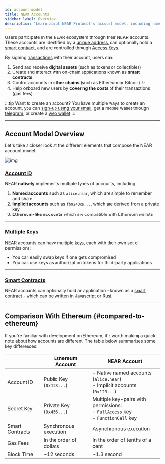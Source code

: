 ```yaml
---
id: account-model
title: NEAR Accounts
sidebar_label: Overview
description: "Learn about NEAR Protocol's account model, including named and implicit accounts, access keys, permissions, and how NEAR accounts differ from other blockchain platforms."
---
```


Users participate in the NEAR ecosystem through their NEAR accounts. These accounts are identified by a [unique address](./account-id.md), can optionally hold a [smart contract](../smart-contracts/what-is.md), and are controlled through [Access Keys](./access-keys.md).

By signing [transactions](./transactions.md) with their account, users can:

1. Send and receive **digital assets** (such as tokens or collectibles)
2. Create and interact with on-chain applications known as **smart contracts**
3. Control accounts in **other chains** (such as Ethereum or Bitcoin) ✨
4. Help onboard new users by **covering the costs** of their transactions (gas fees)

:::tip Want to create an account?
You have multiple ways to create an account, you can [sign-up using your email](https://dev.near.org/signup), get a mobile wallet through [telegram](https://web.telegram.org/k/#@herewalletbot), or create a [web wallet](https://wallet.meteorwallet.app)
:::

---

## Account Model Overview

Let's take a closer look at the different elements that compose the NEAR account model.

![img](@site/static/assets/docs/welcome-pages/accounts.png)

### [Account ID](account-id.md)
NEAR **natively** implements multiple types of accounts, including:
1. **Named accounts** such as `alice.near`, which are simple to remember and share
2. **Implicit accounts** such as `fb9243ce...`, which are derived from a private key
2. **Ethereum-like accounts** which are compatible with Ethereum wallets

<hr className="subsection" />

### [Multiple Keys](access-keys.md)
NEAR accounts can have multiple [keys](access-keys.md), each with their own set of permissions:
- You can easily swap keys if one gets compromised
- You can use keys as authorization tokens for third-party applications

<hr className="subsection" />

### [Smart Contracts](../smart-contracts/what-is.md)
NEAR accounts can optionally hold an application - known as a [smart contract](../smart-contracts/what-is.md) - which can be written in Javascript or Rust.

---

## Comparison With Ethereum {#compared-to-ethereum}

If you're familiar with development on Ethereum, it's worth making a quick note about how accounts are different. The table below summarizes some key differences:

|                 | Ethereum Account         | NEAR Account                                                                           |
|-----------------|--------------------------|----------------------------------------------------------------------------------------|
| Account ID      | Public Key (`0x123...`)  | - Native named accounts (`alice.near`) <br />- Implicit accounts (`0x123...`)          |
| Secret Key      | Private Key (`0x456...`) | Multiple key-pairs with permissions:<br />- `FullAccess` key<br />- `FunctionCall` key |
| Smart Contracts | Synchronous execution    | Asynchronous execution                                                                 |
| Gas Fees        | In the order of dollars  | In the order of tenths of a cent                                                       |
| Block Time      | ~12 seconds              | ~1.3 second                                                                            |

